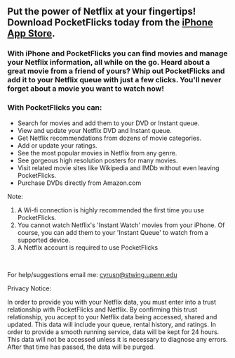 ## Put the power of Netflix at your fingertips! Download PocketFlicks today from the [iPhone App Store](http://click.linksynergy.com/fs-bin/stat?id=eOCwggduPKg&offerid=146261&type=3&subid=0&tmpid=1826&RD_PARM1=http%253A%252F%252Fitunes.apple.com%252FWebObjects%252FMZStore.woa%252Fwa%252FviewSoftware%253Fid%253D301386724%2526mt%253D8%2526partnerId%253D30). ##


### With iPhone and PocketFlicks you can find movies and manage your Netflix information, all while on the go.  Heard about a great movie from a friend of yours?  Whip out PocketFlicks and add it to your Netflix queue with just a few clicks.  You'll never forget about a movie you want to watch now! ###


### With PocketFlicks you can: ###

  * Search for movies and add them to your DVD or Instant queue.
  * View and update your Netflix DVD and Instant queue.
  * Get Netflix recommendations from dozens of movie categories.
  * Add or update your ratings.
  * See the most popular movies in Netflix from any genre.
  * See gorgeous high resolution posters for many movies.
  * Visit related movie sites like Wikipedia and IMDb without even leaving PocketFlicks.
  * Purchase DVDs directly from Amazon.com

Note:
  1. A Wi-fi connection is highly recommended the first time you use PocketFlicks.
  1. You cannot watch Netflix's 'Instant Watch' movies from your iPhone.  Of course, you can add them to your 'Instant Queue' to watch from a supported device.
  1. A Netflix account is required to use PocketFlicks

![![](http://metasyntactic.googlecode.com/svn/trunk/PocketFlicks/Resources/en/Image0-Small.png)](http://metasyntactic.googlecode.com/svn/trunk/PocketFlicks/Resources/en/Image0.png) ![![](http://metasyntactic.googlecode.com/svn/trunk/PocketFlicks/Resources/en/Image1-Small.png)](http://metasyntactic.googlecode.com/svn/trunk/PocketFlicks/Resources/en/Image1.png) ![![](http://metasyntactic.googlecode.com/svn/trunk/PocketFlicks/Resources/en/Image3-Small.png)](http://metasyntactic.googlecode.com/svn/trunk/PocketFlicks/Resources/en/Image3.png) ![![](http://metasyntactic.googlecode.com/svn/trunk/PocketFlicks/Resources/en/Image4-Small.png)](http://metasyntactic.googlecode.com/svn/trunk/PocketFlicks/Resources/en/Image4.png)
![![](http://metasyntactic.googlecode.com/svn/trunk/PocketFlicks/Resources/en/Image2-Small.png)](http://metasyntactic.googlecode.com/svn/trunk/PocketFlicks/Resources/en/Image2.png)

For help/suggestions email me: [cyrusn@stwing.upenn.edu](mailto:cyrusn@stwing.upenn.edu)

Privacy Notice:

In order to provide you with your Netflix data, you must enter into a trust relationship with PocketFlicks and Netflix.  By confirming this trust relationship, you accept to your Netflix data being accessed, shared and updated. This data will include your queue, rental history, and ratings. In order to provide a smooth running service, data will be kept for 24 hours.  This data will not be accessed unless it is necessary to diagnose any errors.  After that time has passed, the data will be purged.
